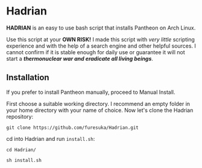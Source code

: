 # Hadrian
**HADRIAN** is an easy to use bash script that installs Pantheon on Arch Linux.

Use this script at your **OWN RISK!** I made this script with *very little* scripting experience and with the help of a search engine and other helpful sources. I cannot confirm if it is stable enough for daily use or guarantee it will not start a ***thermonuclear war and eradicate all living beings***.

## Installation
If you prefer to install Pantheon manually, proceed to Manual Install.

First choose a suitable working directory. I recommend an empty folder in your home directory with your name of choice.
Now let's clone the Hadrian repository:

```
git clone https://github.com/furesuka/Hadrian.git
```
cd into Hadrian and run `install.sh`:
```
cd Hadrian/
```
```
sh install.sh
```
